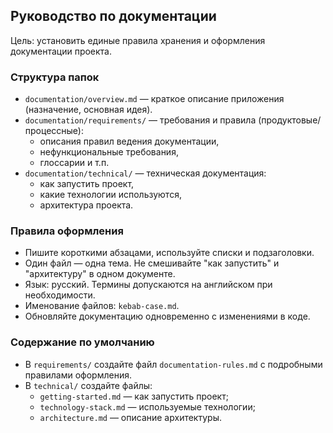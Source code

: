 ## Руководство по документации

Цель: установить единые правила хранения и оформления документации проекта.

### Структура папок
- `documentation/overview.md` — краткое описание приложения (назначение, основная идея).
- `documentation/requirements/` — требования и правила (продуктовые/процессные):
  - описания правил ведения документации,
  - нефункциональные требования,
  - глоссарии и т.п.
- `documentation/technical/` — техническая документация:
  - как запустить проект,
  - какие технологии используются,
  - архитектура проекта.

### Правила оформления
- Пишите короткими абзацами, используйте списки и подзаголовки.
- Один файл — одна тема. Не смешивайте "как запустить" и "архитектуру" в одном документе.
- Язык: русский. Термины допускаются на английском при необходимости.
- Именование файлов: `kebab-case.md`.
- Обновляйте документацию одновременно с изменениями в коде.

### Содержание по умолчанию
- В `requirements/` создайте файл `documentation-rules.md` с подробными правилами оформления.
- В `technical/` создайте файлы:
  - `getting-started.md` — как запустить проект;
  - `technology-stack.md` — используемые технологии;
  - `architecture.md` — описание архитектуры.


